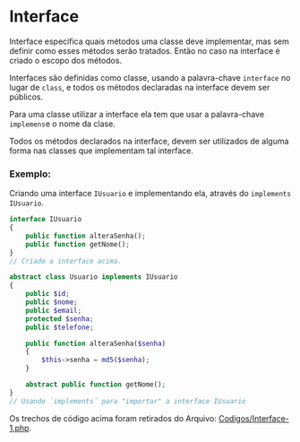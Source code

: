 # Interface
Interface especifica quais métodos uma classe deve implementar, mas sem definir como esses métodos serão tratados. Então no caso na interface é criado o escopo dos métodos.  

Interfaces são definidas como classe, usando a palavra-chave `interface` no lugar de `class`, e todos os métodos declaradas na interface devem ser públicos.  

Para uma classe utilizar a interface ela tem que usar a palavra-chave `implemens`e o nome da clase.  

Todos os métodos declarados na interface, devem ser utilizados de alguma forma nas classes que implementam tal interface.

### Exemplo:
Criando uma interface `IUsuario` e implementando ela, através do `implements IUsuario`.
```php
interface IUsuario 
{
    public function alteraSenha();
    public function getNome();
}
// Criado a interface acima.

abstract class Usuario implements IUsuario
{
    public $id;
    public $nome;
    public $email;
    protected $senha;
    public $telefone;

    public function alteraSenha($senha)
    {
        $this->senha = md5($senha);
    }

    abstract public function getNome();
}
// Usando ´implements´ para "importar" a interface IUsuario
```

Os trechos de código acima foram retirados do Arquivo: [Codigos/Interface-1.php](Codigos/Interface-1.php).